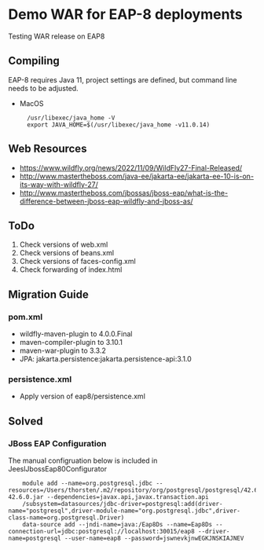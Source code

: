# Demo WAR for EAP-8 deployments
Testing WAR release on EAP8

## Compiling
EAP-8 requires Java 11, project settings are defined, but command line needs to be adjusted.

- MacOS

		/usr/libexec/java_home -V
		export JAVA_HOME=$(/usr/libexec/java_home -v11.0.14)

## Web Resources

- https://www.wildfly.org/news/2022/11/09/WildFly27-Final-Released/
- http://www.mastertheboss.com/java-ee/jakarta-ee/jakarta-ee-10-is-on-its-way-with-wildfly-27/
- http://www.mastertheboss.com/jbossas/jboss-eap/what-is-the-difference-between-jboss-eap-wildfly-and-jboss-as/

## ToDo

1. Check versions of web.xml
2. Check versions of beans.xml
3. Check versions of faces-config.xml
4. Check forwarding of index.html

## Migration Guide

### pom.xml

- wildfly-maven-plugin to 4.0.0.Final
- maven-compiler-plugin to 3.10.1
- maven-war-plugin to 3.3.2
- JPA: jakarta.persistence:jakarta.persistence-api:3.1.0

### persistence.xml

- Apply version of eap8/persistence.xml

## Solved

### JBoss EAP Configuration

The manual configruation below is included in JeeslJbossEap80Configurator

		module add --name=org.postgresql.jdbc --resources=/Users/thorsten/.m2/repository/org/postgresql/postgresql/42.6.0/postgresql-42.6.0.jar --dependencies=javax.api,javax.transaction.api
		/subsystem=datasources/jdbc-driver=postgresql:add(driver-name="postgresql",driver-module-name="org.postgresql.jdbc",driver-class-name=org.postgresql.Driver)
		data-source add --jndi-name=java:/Eap8Ds --name=Eap8Ds --connection-url=jdbc:postgresql://localhost:30015/eap8 --driver-name=postgresql --user-name=eap8 --password=jswnevkjnwEGKJNSKIAJNEV
		

